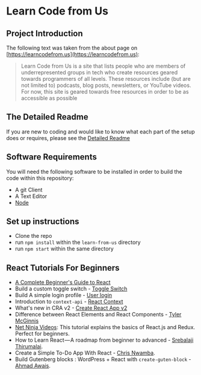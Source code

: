 # Learn Code from Us

## Project Introduction

The following text was taken from the about page on [https://learncodefrom.us](https://learncodefrom.us):

> Learn Code from Us is a site that lists people who are members of underrepresented groups in tech who create resources geared towards programmers of all levels. These resources include (but are not limited to) podcasts, blog posts, newsletters, or YouTube videos. For now, this site is geared towards free resources in order to be as accessible as possible

## The Detailed Readme

If you are new to coding and would like to know what each part of the setup does or requires, please see the [Detailed Readme](DetailedReadme.md)

## Software Requirements

You will need the following software to be installed in order to build the code within this repository:

- A git Client
- A Text Editor
- [Node](https://nodejs.org/en/)

## Set up instructions

- Clone the repo
- run `npm install` within the `learn-from-us` directory
- run `npm start` within the same directory

## React Tutorials For Beginners

- [A Complete Beginner's Guide to React](https://dev.to/aspittel/a-complete-beginners-guide-to-react-2cl6)
- Build a custom toggle switch - [Toggle Switch](https://scotch.io/tutorials/build-a-custom-toggle-switch-with-react)
- Build A simple login profile - [User login](https://scotch.io/tutorials/build-your-first-app-with-reacts-context-api)
- Introduction to `context-api` - [React Context](https://hackernoon.com/how-to-get-started-with-the-react-context-api-ccc41728fa59)
- What's new in CRA v2 - [Create React App v2](https://scotch.io/tutorials/whats-new-in-create-react-app-2)
- Difference between React Elements and React Components - [Tyler McGinnis](https://tylermcginnis.com/react-elements-vs-react-components/)
- [Net Ninja Videos](https://www.youtube.com/playlist?list=PL4cUxeGkcC9ij8CfkAY2RAGb-tmkNwQHG): This tutorial explains the basics of React.js and Redux. Perfect for beginners.
- How to Learn React — A roadmap from beginner to advanced - [Srebalaji Thirumalai](https://medium.freecodecamp.org/learning-react-roadmap-from-scratch-to-advanced-bff7735531b6).
- Create a Simple To-Do App With React - [Chris Nwamba](https://scotch.io/tutorials/create-a-simple-to-do-app-with-react).
- Build Gutenberg blocks : WordPress + React with `create-guten-block` - [Ahmad Awais](https://github.com/ahmadawais/create-guten-block).
